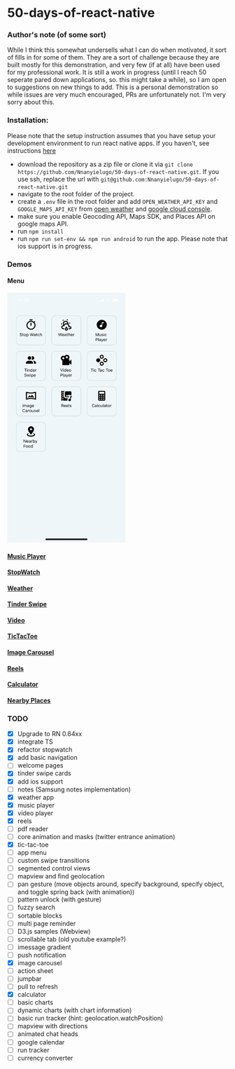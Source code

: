 # 50-days-of-react-native

### Author's note (of some sort)
While I think this somewhat undersells what I can do when motivated, it sort of fills in for some of them. They are a sort of challenge because they are built mostly for this demonstration, and very few (if at all) have been used for my professional work.
It is still a work in progress (until I reach 50 seperate pared down applications, so. this might take a while), so I am open to suggestions on new things to add.
This is a personal demonstration so while issues are very much encouraged, PRs are unfortunately not. I'm very sorry about this.


### Installation:

Please note that the setup instruction assumes that you have setup your development environment to run react native apps. If you haven't, see instructions [here](https://reactnative.dev/docs/environment-setup)

- download the repository as a zip file or clone it via `git clone https://github.com/Nnanyielugo/50-days-of-react-native.git`. If you use ssh, replace the url with `git@github.com:Nnanyielugo/50-days-of-react-native.git`
- navigate to the root folder of the project.
- create a `.env` file in the root folder and add `OPEN_WEATHER_API_KEY` and `GOOGLE_MAPS_API_KEY` from [open weather](https://openweathermap.org/api) and [google cloud console](https://developers.google.com/maps/documentation/javascript/get-api-key).
- make sure you enable Geocoding API, Maps SDK, and Places API on google maps API.
- run `npm install`
- run `npm run set-env && npm run android` to run the app. Please note that ios support is in progress.

### Demos

#### Menu

<img src="assets/demos/Menu.jpeg" width="270" height="570">

#### [Music Player](https://github.com/Nnanyielugo/50-days-of-react-native/blob/master/src/Containers/MusicPlayer/readme.md)

#### [StopWatch](https://github.com/Nnanyielugo/50-days-of-react-native/blob/master/src/Containers/StopWatch/readme.md)

#### [Weather](https://github.com/Nnanyielugo/50-days-of-react-native/blob/master/src/Containers/Weather/readme.md)

#### [Tinder Swipe](https://github.com/Nnanyielugo/50-days-of-react-native/blob/master/src/Containers/TinderSwipe/readme.md)

#### [Video](https://github.com/Nnanyielugo/50-days-of-react-native/blob/master/src/Containers/VideoPlayer/readme.md)

#### [TicTacToe](https://github.com/Nnanyielugo/50-days-of-react-native/blob/master/src/Containers/TicTacToe/readme.md)

#### [Image Carousel](https://github.com/Nnanyielugo/50-days-of-react-native/blob/master/src/Containers/ImageCarousel/readme.md)

#### [Reels](https://github.com/Nnanyielugo/50-days-of-react-native/blob/master/src/Containers/Reels/readme.md)

#### [Calculator](https://github.com/Nnanyielugo/50-days-of-react-native/blob/master/src/Containers/Calculator/readme.md)

#### [Nearby Places](https://github.com/Nnanyielugo/50-days-of-react-native/blob/master/src/Containers/NearbyPlaces/readme.md)


### TODO

- [x] Upgrade to RN 0.64xx
- [x] integrate TS
- [x] refactor stopwatch
- [x] add basic navigation
- [ ] welcome pages
- [x] tinder swipe cards
- [x] add ios support
- [ ] notes (Samsung notes implementation)
- [x] weather app
- [x] music player
- [x] video player
- [x] reels
- [ ] pdf reader
- [ ] core animation and masks (twitter entrance animation)
- [x] tic-tac-toe
- [ ] app menu
- [ ] custom swipe transitions
- [ ] segmented control views
- [ ] mapview and find geolocation
- [ ] pan gesture (move objects around, specify background, specify object, and toggle spring back (with animation))
- [ ] pattern unlock (with gesture)
- [ ] fuzzy search
- [ ] sortable blocks
- [ ] multi page reminder
- [ ] D3.js samples (Webview)
- [ ] scrollable tab (old youtube example?)
- [ ] imessage gradient
- [ ] push notification
- [x] image carousel
- [ ] action sheet
- [ ] jumpbar
- [ ] pull to refresh
- [x] calculator
- [ ] basic charts
- [ ] dynamic charts (with chart information)
- [ ] basic run tracker (hint: geolocation.watchPosition)
- [ ] mapview with directions
- [ ] animated chat heads
- [ ] google calendar
- [ ] run tracker
- [ ] currency converter
